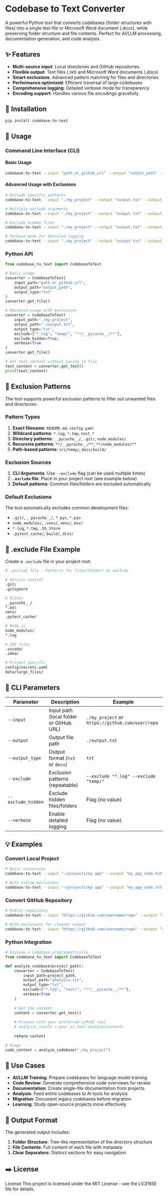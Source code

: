 # Codebase to Text Converter

A powerful Python tool that converts codebases (folder structures with files) into a single text file or Microsoft Word document (.docx), while preserving folder structure and file contents. Perfect for AI/LLM processing, documentation generation, and code analysis.

## ✨ Features

- **Multi-source input**: Local directories and GitHub repositories
- **Flexible output**: Text files (.txt) and Microsoft Word documents (.docx)
- **Smart exclusions**: Advanced pattern matching for files and directories
- **Performance optimized**: Efficient traversal of large codebases
- **Comprehensive logging**: Detailed verbose mode for transparency
- **Encoding support**: Handles various file encodings gracefully

## 🚀 Installation

```bash
pip install codebase-to-text
```

## 📖 Usage

### Command Line Interface (CLI)

#### Basic Usage

```bash
codebase-to-text --input "path_or_github_url" --output "output_path" --output_type "txt"
```

#### Advanced Usage with Exclusions

```bash
# Exclude specific patterns
codebase-to-text --input "./my_project" --output "output.txt" --output_type "txt" --exclude "*.log,temp/,**/__pycache__/**"

# Multiple exclude arguments
codebase-to-text --input "./my_project" --output "output.txt" --output_type "txt" --exclude "*.pyc" --exclude "build/" --exclude "venv/"

# Exclude hidden files
codebase-to-text --input "./my_project" --output "output.txt" --output_type "txt" --exclude_hidden

# Verbose mode for detailed logging
codebase-to-text --input "./my_project" --output "output.txt" --output_type "txt" --verbose
```

### Python API

```python
from codebase_to_text import CodebaseToText

# Basic usage
converter = CodebaseToText(
    input_path="path_or_github_url",
    output_path="output_path",
    output_type="txt"
)
converter.get_file()

# Advanced usage with exclusions
converter = CodebaseToText(
    input_path="./my_project",
    output_path="./output.txt",
    output_type="txt",
    exclude=["*.log", "temp/", "**/__pycache__/**"],
    exclude_hidden=True,
    verbose=True
)
converter.get_file()

# Get text content without saving to file
text_content = converter.get_text()
print(text_content)
```

## 🎯 Exclusion Patterns

The tool supports powerful exclusion patterns to filter out unwanted files and directories:

### Pattern Types

1. **Exact filename**: `README.md`, `config.yaml`
2. **Wildcard patterns**: `*.log`, `*.tmp`, `test_*`
3. **Directory patterns**: `__pycache__/`, `.git/`, `node_modules/`
4. **Recursive patterns**: `**/__pycache__/**`, `**/node_modules/**`
5. **Path-based patterns**: `src/temp/`, `docs/build/`

### Exclusion Sources

1. **CLI Arguments**: Use `--exclude` flag (can be used multiple times)
2. **`.exclude` file**: Place in your project root (see example below)
3. **Default patterns**: Common files/folders are excluded automatically

### Default Exclusions

The tool automatically excludes common development files:

- `.git/`, `__pycache__/`, `*.pyc`, `*.pyo`
- `node_modules/`, `.venv/`, `venv/`, `env/`
- `*.log`, `*.tmp`, `.DS_Store`
- `.pytest_cache/`, `build/`, `dist/`

## 📝 .exclude File Example

Create a `.exclude` file in your project root:

```bash
# .exclude file - Patterns for files/folders to exclude

# Version control
.git/
.gitignore

# Python
__pycache__/
*.pyc
venv/
.pytest_cache/

# Node.js
node_modules/
*.log

# IDE files
.vscode/
.idea/

# Project specific
config/secrets.yaml
data/large_files/
```

## 🔧 CLI Parameters

| Parameter | Description | Example |
|-----------|-------------|---------|
| `--input` | Input path (local folder or GitHub URL) | `./my_project` or `https://github.com/user/repo` |
| `--output` | Output file path | `./output.txt` |
| `--output_type` | Output format (`txt` or `docx`) | `txt` |
| `--exclude` | Exclusion patterns (repeatable) | `--exclude "*.log" --exclude "temp/"` |
| `--exclude_hidden` | Exclude hidden files/folders | Flag (no value) |
| `--verbose` | Enable detailed logging | Flag (no value) |

## 💡 Examples

### Convert Local Project

```bash
# Basic conversion
codebase-to-text --input "~/projects/my_app" --output "my_app_code.txt" --output_type "txt"

# With custom exclusions
codebase-to-text --input "~/projects/my_app" --output "my_app_code.txt" --output_type "txt" --exclude "*.log,build/,dist/" --verbose
```

### Convert GitHub Repository

```bash
# Public repository
codebase-to-text --input "https://github.com/username/repo" --output "repo_analysis.docx" --output_type "docx"

# With exclusions for cleaner output
codebase-to-text --input "https://github.com/username/repo" --output "repo_clean.txt" --output_type "txt" --exclude "*.md,docs/,examples/"
```

### Python Integration

```python
# Analyze a codebase programmatically
from codebase_to_text import CodebaseToText

def analyze_codebase(project_path):
    converter = CodebaseToText(
        input_path=project_path,
        output_path="analysis.txt",
        output_type="txt",
        exclude=["*.log", "test/", "**/__pycache__/**"],
        verbose=True
    )
    
    # Get the content
    content = converter.get_text()
    
    # Process with your preferred LLM/AI tool
    # analysis_result = your_ai_tool.analyze(content)
    
    return content

# Usage
code_content = analyze_codebase("./my_project")
```

## 🎯 Use Cases

- **AI/LLM Training**: Prepare codebases for language model training
- **Code Review**: Generate comprehensive code overviews for review
- **Documentation**: Create single-file documentation from projects
- **Analysis**: Feed entire codebases to AI tools for analysis
- **Migration**: Document legacy codebases before migration
- **Learning**: Study open-source projects more effectively

## 🔄 Output Format

The generated output includes:

1. **Folder Structure**: Tree-like representation of the directory structure
2. **File Contents**: Full content of each file with metadata
3. **Clear Separators**: Distinct sections for easy navigation

## ✒️ License

License This project is licensed under the MIT License - see the LICENSE file for details.